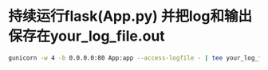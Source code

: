 # 持续运行flask(App.py) 并把log和输出保存在your_log_file.out

```bash
gunicorn -w 4 -b 0.0.0.0:80 App:app --access-logfile - | tee your_log_file.out
```